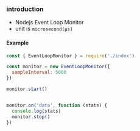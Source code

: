 ### introduction
- Nodejs Event Loop Monitor
- unit is `microsecond(μs)`
#### Example
```javascript
const { EventLoopMonitor } = require('./index')

const monitor = new EventLoopMonitor({
  sampleInterval: 5000
})

monitor.start()


monitor.on('data', function (stats) {
  console.log(stats)
  monitor.stop()
})

```

